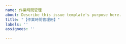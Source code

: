 ```yaml
---
name: 作業時間管理
about: Describe this issue template's purpose here.
title: "【作業時間管理用】"
labels: ''
assignees: ''

---
```



